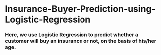 # Insurance-Buyer-Prediction-using-Logistic-Regression

### Here, we use Logistic Regression to predict whether a customer will buy an insurance or not, on the basis of his/her age.
